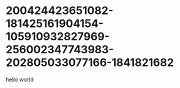 # 200424423651082-181425161904154-105910932827969-256002347743983-202805033077166-1841821682
hello world
